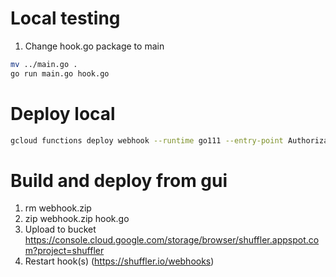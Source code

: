 # Local testing
1. Change hook.go package to main
```bash
mv ../main.go .
go run main.go hook.go
```

# Deploy local
```bash
gcloud functions deploy webhook --runtime go111 --entry-point Authorization --trigger-http --project shuffler --memory=128 --set-env-vars=FUNCTION_APIKEY=asdasd,CALLBACKURL=shuffler.io,HOOKID=test123
```

# Build and deploy from gui
1. rm webhook.zip
2. zip webhook.zip hook.go
3. Upload to bucket https://console.cloud.google.com/storage/browser/shuffler.appspot.com?project=shuffler
4. Restart hook(s) (https://shuffler.io/webhooks)

